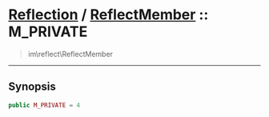 # [Reflection](reflect.md) / [ReflectMember](reflect-ReflectMember.md) :: M_PRIVATE
 > im\reflect\ReflectMember
____

## Synopsis
```php
public M_PRIVATE = 4
```
